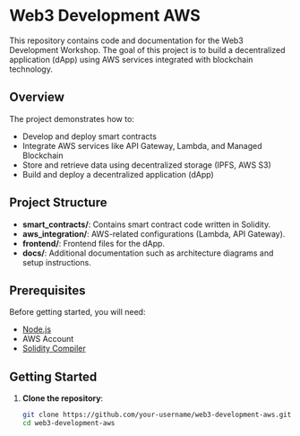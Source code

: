 # Web3 Development AWS

This repository contains code and documentation for the Web3 Development Workshop. The goal of this project is to build a decentralized application (dApp) using AWS services integrated with blockchain technology.

## Overview

The project demonstrates how to:
- Develop and deploy smart contracts
- Integrate AWS services like API Gateway, Lambda, and Managed Blockchain
- Store and retrieve data using decentralized storage (IPFS, AWS S3)
- Build and deploy a decentralized application (dApp)

## Project Structure

- **smart_contracts/**: Contains smart contract code written in Solidity.
- **aws_integration/**: AWS-related configurations (Lambda, API Gateway).
- **frontend/**: Frontend files for the dApp.
- **docs/**: Additional documentation such as architecture diagrams and setup instructions.

## Prerequisites

Before getting started, you will need:
- [Node.js](https://nodejs.org/en/)
- AWS Account
- [Solidity Compiler](https://soliditylang.org/)

## Getting Started

1. **Clone the repository**:
   ```bash
   git clone https://github.com/your-username/web3-development-aws.git
   cd web3-development-aws

